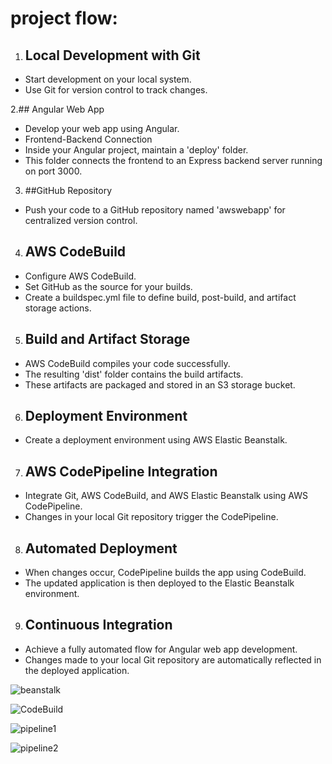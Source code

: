 # project flow:

1. ## Local Development with Git

- Start development on your local system.
- Use Git for version control to track changes.

2.## Angular Web App
 - Develop your web app using Angular.
 - Frontend-Backend Connection
 - Inside your Angular project, maintain a 'deploy' folder. 
 - This folder connects the frontend to an Express backend server running on port 3000.

3. ##GitHub Repository

 - Push your code to a GitHub repository named 'awswebapp' for centralized version control.

4. ## AWS CodeBuild

 - Configure AWS CodeBuild.
 - Set GitHub as the source for your builds.
 - Create a buildspec.yml file to define build, post-build, and artifact storage actions.

5. ## Build and Artifact Storage


 - AWS CodeBuild compiles your code successfully.
 - The resulting 'dist' folder contains the build artifacts.
 - These artifacts are packaged and stored in an S3 storage bucket.

6. ## Deployment Environment

  - Create a deployment environment using AWS Elastic Beanstalk.

7. ## AWS CodePipeline Integration

 - Integrate Git, AWS CodeBuild, and AWS Elastic Beanstalk using AWS CodePipeline.
 - Changes in your local Git repository trigger the CodePipeline.

8. ## Automated Deployment

 - When changes occur, CodePipeline builds the app using CodeBuild.
 - The updated application is then deployed to the Elastic Beanstalk environment.

9. ## Continuous Integration

  - Achieve a fully automated flow for Angular web app development.
  - Changes made to your local Git repository are automatically reflected in the deployed application.




![beanstalk](https://github.com/0ayush98/angular-webapp-aws-deploy/assets/35577558/05fce05d-fa7b-43e2-98ad-529cf1c300f0)

![CodeBuild](https://github.com/0ayush98/angular-webapp-aws-deploy/assets/35577558/9c5814a8-7960-4f9d-abe0-0908a6abb181)

![pipeline1](https://github.com/0ayush98/angular-webapp-aws-deploy/assets/35577558/637009fb-c053-459b-9b92-036766327a7a)

![pipeline2](https://github.com/0ayush98/angular-webapp-aws-deploy/assets/35577558/2284c762-2f66-42b3-a1ca-181298c718f7)




